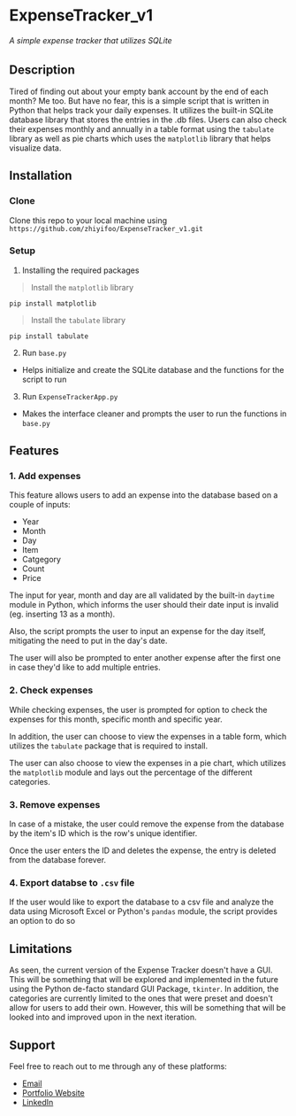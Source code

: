 # **ExpenseTracker_v1**
###### A simple expense tracker that utilizes SQLite

## **Description**

Tired of finding out about your empty bank account by the end of each month? Me too. But have no fear, this is a simple script that is written in Python that helps track your daily expenses. It utilizes the built-in SQLite database library that stores the entries in the .db files. Users can also check their expenses monthly and annually in a table format using the `tabulate` library as well as pie charts which uses the `matplotlib` library that helps visualize data.




## **Installation**

### **Clone**
Clone this repo to your local machine using `https://github.com/zhiyifoo/ExpenseTracker_v1.git`

### **Setup**

1. Installing the required packages

> Install the  `matplotlib` library

```
pip install matplotlib
```

> Install the  `tabulate` library

```
pip install tabulate
```

2. Run `base.py`
- Helps initialize and create the SQLite database and the functions for the script to run

3. Run `ExpenseTrackerApp.py`
- Makes the interface cleaner and prompts the user to run the functions in `base.py`



## **Features**

### **1. Add expenses**

This feature allows users to add an expense into the database based on a couple of inputs:
- Year
- Month
- Day
- Item
- Catgegory
- Count
- Price

The input for year, month and day are all validated by the built-in `daytime` module in Python, which informs the user should their date input is invalid (eg. inserting 13 as a month). 

Also, the script prompts the user to input an expense for the day itself, mitigating the need to put in the day's date.

The user will also be prompted to enter another expense after the first one in case they'd like to add multiple entries.



### **2. Check expenses**

While checking expenses, the user is prompted for option to check the expenses for this month, specific month and specific year.

In addition, the user can choose to view the expenses in a table form, which utilizes the `tabulate` package that is required to install.

The user can also choose to view the expenses in a pie chart, which utilizes the `matplotlib` module and lays out the percentage of the different categories.


### **3. Remove expenses**

In case of a mistake, the user could remove the expense from the database by the item's ID which is the row's unique identifier. 


Once the user enters the ID and deletes the expense, the entry is deleted from the database forever.


### **4. Export databse to `.csv` file**

If the user would like to export the database to a csv file and analyze the data using Microsoft Excel or Python's `pandas` module, the script provides an option to do so



## **Limitations**
As seen, the current version of the Expense Tracker doesn't have a GUI. This will be something that will be explored and implemented in the future using the Python de-facto standard GUI Package, `tkinter`. In addition, the categories are currently limited to the ones that were preset and doesn't allow for users to add their own. However, this will be something that will be looked into and improved upon in the next iteration.



## **Support**

Feel free to reach out to me through any of these platforms:

- [Email](foozhiyi@gmail.com)
- [Portfolio Website](zhiyifoo.com)
- [LinkedIn](linkedin.com/in/zhiyifoo/)
